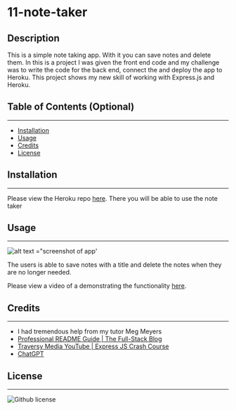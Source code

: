 # 11-note-taker

## Description
This is a simple note taking app. With it you can save notes and delete them. In this is a project I was given the front end code and my challenge was to write the code for the back end, connect the and deploy the app to Heroku. This project shows my new skill of working with Express.js and Heroku.


## Table of Contents (Optional)
----

- [Installation](#installation)
- [Usage](#usage)
- [Credits](#credits)
- [License](#license)

## Installation
----

Please view the Heroku repo [here](https://note-taker-012-513bef078650.herokuapp.com). There you will be able to
use the note taker

## Usage
----

![alt text ="screenshot of app'](/public/assets/Screenshot%202023-06-25%20at%2012.01.14%20AM.png)

The users is able to save notes with a title and delete the notes when they are no longer needed. 

Please view a video of a demonstrating the functionality [here](https://drive.google.com/file/d/1HoqP7h63c-5o1cBkPFEfQdb5t12SwejC/view).  

## Credits
----

- I had tremendous help from my tutor Meg Meyers  
- [Professional README Guide | The Full-Stack Blog](https://coding-boot-camp.github.io/full-stack/github/professional-readme-guide)  
- [Traversy Media YouTube | Express JS Crash Course](https://www.youtube.com/watch?v=L72fhGm1tfE&ab_channel=TraversyMedia)  
- [ChatGPT](https://chat.openai.com/)

## License
----

  ![Github license](https://img.shields.io/badge/license-MIT-pink.svg)